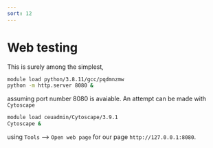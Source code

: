```yaml
---
sort: 12
---
```


# Web testing

This is surely among the simplest,

```bash
module load python/3.8.11/gcc/pqdmnzmw
python -m http.server 8080 &
```

assuming port number 8080 is avaiable. An attempt can be made with `Cytoscape`

```bash
module load ceuadmin/Cytoscape/3.9.1
Cytoscape &
```

using `Tools` --> `Open web page` for our page `http://127.0.0.1:8080`.
